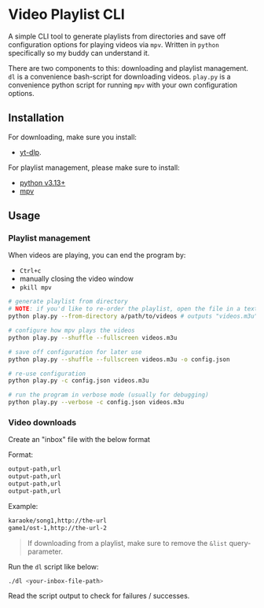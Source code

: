 # Video Playlist CLI

A simple CLI tool to generate playlists from directories and save off configuration options for playing videos via `mpv`. Written in `python` specifically so my buddy can understand it.

There are two components to this: downloading and playlist management. `dl` is a convenience bash-script for downloading videos. `play.py` is a convenience python script for running `mpv` with your own configuration options.

## Installation

For downloading, make sure you install: 
- [yt-dlp](https://github.com/yt-dlp/yt-dlp).

For playlist management, please make sure to install:
- [python v3.13+](https://www.python.org/downloads/)
- [mpv](https://mpv.io/installation/)

## Usage

### Playlist management

When videos are playing, you can end the program by:
- `Ctrl+c`
- manually closing the video window
- `pkill mpv`

```bash
# generate playlist from directory
# NOTE: if you'd like to re-order the playlist, open the file in a text editor and re-order the entries
python play.py --from-directory a/path/to/videos # outputs "videos.m3u" playlist file

# configure how mpv plays the videos
python play.py --shuffle --fullscreen videos.m3u

# save off configuration for later use
python play.py --shuffle --fullscreen videos.m3u -o config.json

# re-use configuration
python play.py -c config.json videos.m3u

# run the program in verbose mode (usually for debugging)
python play.py --verbose -c config.json videos.m3u
```

### Video downloads

Create an "inbox" file with the below format

Format:
```bash
output-path,url
output-path,url
output-path,url
output-path,url
```

Example:
```bash
karaoke/song1,http://the-url
game1/ost-1,http://the-url-2
```

> If downloading from a playlist, make sure to remove the `&list` query-parameter.

Run the `dl` script like below:

```bash
./dl <your-inbox-file-path>
```

Read the script output to check for failures / successes.
